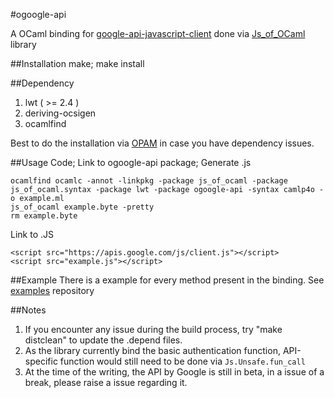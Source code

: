 #ogoogle-api

A OCaml binding for [google-api-javascript-client](https://developers.google.com/api-client-library/javascript/)
done via [Js_of_OCaml](http://ocsigen.org/js_of_ocaml) library

##Installation
    make; make install

##Dependency
1. lwt ( >= 2.4 )
2. deriving-ocsigen
3. ocamlfind

Best to do the installation via [OPAM](http://opam.ocamlpro.com/index.html) in case you have dependency issues.

##Usage
Code; Link to ogoogle-api package; Generate .js

    ocamlfind ocamlc -annot -linkpkg -package js_of_ocaml -package js_of_ocaml.syntax -package lwt -package ogoogle-api -syntax camlp4o -o example.ml
    js_of_ocaml example.byte -pretty
    rm example.byte

Link to .JS

    <script src="https://apis.google.com/js/client.js"></script>
    <script src="example.js"></script>

##Example
There is a example for every method present in the binding.
See [examples](https://github.com/chuajiesheng/ogoogle-api-examples) repository

##Notes
1. If you encounter any issue during the build process, try "make distclean" to update the .depend files.
2. As the library currently bind the basic authentication function, API-specific function would still need to be done via `Js.Unsafe.fun_call`
3. At the time of the writing, the API by Google is still in beta, in a issue of a break, please raise a issue regarding it.
